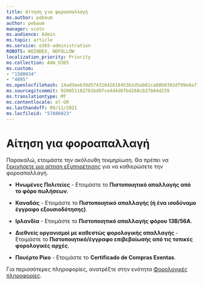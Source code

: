 ```yaml
---
title: Αίτηση για φοροαπαλλαγή
ms.author: pebaum
author: pebaum
manager: scotv
ms.audience: Admin
ms.topic: article
ms.service: o365-administration
ROBOTS: NOINDEX, NOFOLLOW
localization_priority: Priority
ms.collection: Adm_O365
ms.custom:
- "1500034"
- "4895"
ms.openlocfilehash: 14ad3eeb39d57431841618453b1d5ab01ca88b0392df99e8a7754c140c1ea478
ms.sourcegitcommit: 920051182781bd97ce4d4d6fbd268cb37b84d239
ms.translationtype: MT
ms.contentlocale: el-GR
ms.lasthandoff: 08/11/2021
ms.locfileid: "57886023"
---
```

# <a name="apply-for-tax-exempt-status"></a>Αίτηση για φοροαπαλλαγή

Παρακαλώ, ετοιμάστε την ακόλουθη τεκμηρίωση. Θα πρέπει να [ξεκινήσετε μια αίτηση εξυπηρέτησης](https://go.microsoft.com/fwlink/p/?linkid=518322) για να καθιερώσετε την φοροαπαλλαγή.

- **Ηνωμένες Πολιτείες** - Ετοιμάστε το **Πιστοποιητικό απαλλαγής από το φόρο πωλήσεων**.

- **Καναδάς** - Ετοιμάστε το **Πιστοποιητικό απαλλαγής (ή ένα ισοδύναμο έγγραφο εξουσιοδότησης)**.

- **Ιρλανδία** - Ετοιμάστε το **Πιστοποιητικό απαλλαγής φόρου 13B/56A**.

- **Διεθνείς οργανισμοί με καθεστώς φορολογικής απαλλαγής** - Ετοιμάστε το **Πιστοποιητικό/έγγραφο επιβεβαίωσής από τις τοπικές φορολογικές αρχές**.

- **Πουέρτο Ρίκο** - Ετοιμάστε το **Certificado de Compras Exentas**.

Για περισσότερες πληροφορίες, ανατρέξτε στην ενότητα [Φορολογικές πληροφορίες](https://docs.microsoft.com/microsoft-365/commerce/billing-and-payments/tax-information).
